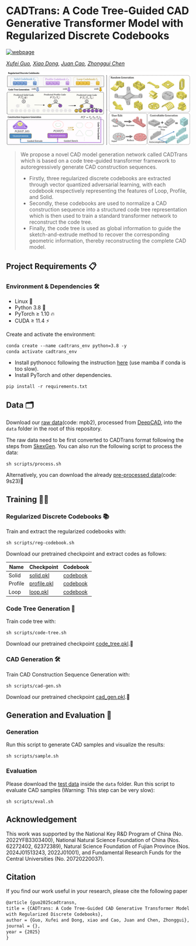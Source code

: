 # CADTrans: A Code Tree-Guided CAD Generative Transformer Model with Regularized Discrete Codebooks

[![webpage](https://img.shields.io/badge/🌐-Website%20-blue.svg)](https://effieguoxufei.github.io/CADtrans/) 

*[Xufei Guo](), [Xiao Dong](),
[Juan Cao](/), [Zhonggui Chen]()*

![cadtrans](resources/figure0.png)

> We propose a novel CAD model generation network called CADTrans which is based on a code tree-guided transformer framework to autoregressively generate CAD construction sequences.
> - Firstly, three regularized discrete codebooks are extracted through vector quantized adversarial learning, with each codebook respectively representing  the features of Loop, Profile, and Solid.
> - Secondly, these codebooks  are used to normalize a CAD construction sequence into a structured code tree representation  which is then used to  train a standard transformer network to reconstruct the code tree.
> - Finally, the code tree is used as global information to guide the sketch-and-extrude method to recover the corresponding geometric information, thereby reconstructing the complete CAD model.


## Project Requirements 📋

### Environment & Dependencies 🛠️
- Linux 🐧
- Python 3.8 🐍
- PyTorch ≥ 1.10 🔥
- CUDA ≥ 11.4 ⚡

Create and activate the environment:
```
conda create --name cadtrans_env python=3.8 -y
conda activate cadtrans_env
```

- Install pythonocc following the instruction [here](https://github.com/tpaviot/pythonocc-core) (use mamba if conda is too slow).
- Install PyTorch and other dependencies.
```
pip install -r requirements.txt
```

## Data 🗂️
Download our [raw data](https://pan.baidu.com/s/1IUrQllXIeKhV9XmOpS4RYg?pwd=mpb2)(code: mpb2), processed from [DeepCAD](https://github.com/ChrisWu1997/DeepCAD), into the `data` folder in the root of this repository.

The raw data need to be first converted to CADTrans format following the steps from [SkexGen](https://github.com/samxuxiang/SkexGen). You can also run the following script to process the data:

```
sh scripts/process.sh
```

Alternatively, you can download the already [pre-processed data](https://pan.baidu.com/s/18313rlcyFcoviYGE2EWpOw)(code: 9s23)🤗

## Training 🏃‍♂️
### Regularized Discrete Codebooks 📚
Train and extract the regularized codebooks with:

```
sh scripts/reg-codebook.sh
```

Download our pretrained checkpoint and extract codes as follows:

| Name     | Checkpoint | Codebook |
|----------|------------|----------|
| Solid    | [solid.pkl]()        | [codebook]()       |
| Profile  | [profile.pkl]()         | [codebook]()       |
| Loop     | [loop.pkl]()         | [codebook]()       |

### Code Tree Generation 🌳
Train code tree with:

```
sh scripts/code-tree.sh
```

Download our pretrained checkpoint [code_tree.pkl]().🤗

### CAD Generation 🛠️
Train CAD Construction Sequence Generation with:

```
sh scripts/cad-gen.sh
```

Download our pretrained checkpoint [cad_gen.pkl]().🤗

## Generation and Evaluation 🎨
### Generation
Run this script to generate CAD samples and visualize the results:

```
sh scripts/sample.sh
```

### Evaluation
Please download the [test data]() inside the `data` folder. Run this script to evaluate CAD samples (Warning: This step can be very slow):

```
sh scripts/eval.sh
```


## Acknowledgement
This work was supported by the National Key R&D Program of China (No. 2022YFB3303400), National Natural Science Foundation of China (Nos. 62272402, 62372389), Natural Science Foundation of Fujian Province (Nos. 2024J01513243, 2022J01001), and Fundamental Research Funds for the Central Universities (No. 20720220037).
        


## Citation
If you find our work useful in your research, please cite the following paper
```
@article {guo2025cadtransn,
title = {CADTrans: A Code Tree-Guided CAD Generative Transformer Model with Regularized Discrete Codebooks},
author = {Guo, Xufei and Dong, xiao and Cao, Juan and Chen, Zhonggui},
journal = {},
year = {2025}
}
```
